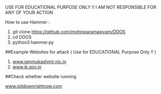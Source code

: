 USE FOR EDUCATIONAL PURPOSE ONLY !!
I AM NOT RESPONSIBLE FOR ANY OF YOUR ACTION


How to use Hammer :

1. git clone https://github.com/mohinparamasivam/DDOS
2. cd DDOS
3. python3 hammer.py


##Example Websites for attack ( Use for EDUCATIONAL Purpose Only !! )

1. www.jammukashmir.nic.in
2. www.jk.gov.in



##Check whether website running

www.isitdownrightnow.com

